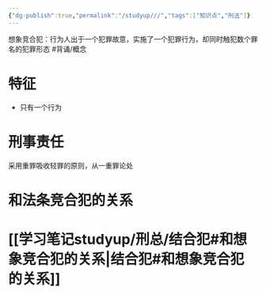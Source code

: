 ```yaml
---
{"dg-publish":true,"permalink":"/studyup///","tags":["知识点","刑法"]}
---
```


想象竞合犯：行为人出于一个犯罪故意，实施了一个犯罪行为，却同时触犯数个罪名的犯罪形态 #背诵/概念 
# 特征
- 只有一个行为
# 刑事责任
采用重罪吸收轻罪的原则，从一重罪论处
# 和法条竞合犯的关系
# [[学习笔记studyup/刑总/结合犯#和想象竞合犯的关系\|结合犯#和想象竞合犯的关系]]